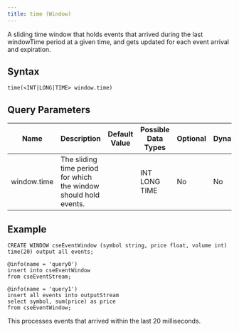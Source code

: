 ```yaml
---
title: time (Window)
---
```


A sliding time window that holds events that arrived during the last windowTime period at a given time, and gets updated for each event arrival and expiration.

## Syntax

    time(<INT|LONG|TIME> window.time)

## Query Parameters

| Name        | Description           | Default Value | Possible Data Types | Optional | Dynamic |
|-------------|----------------------------------------|---------------|---------------------|----------|---------|
| window.time | The sliding time period for which the window should hold events. |               | INT LONG TIME       | No       | No      |

## Example

    CREATE WINDOW cseEventWindow (symbol string, price float, volume int) time(20) output all events;

    @info(name = 'query0')
    insert into cseEventWindow
    from cseEventStream;

    @info(name = 'query1')
    insert all events into outputStream 
    select symbol, sum(price) as price
    from cseEventWindow;

This processes events that arrived within the last 20 milliseconds.
